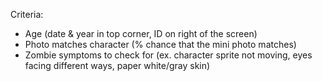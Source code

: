 Criteria:
- Age (date & year in top corner, ID on right of the screen)
- Photo matches character (% chance that the mini photo matches)
- Zombie symptoms to check for (ex. character sprite not moving, eyes facing different ways, paper white/gray skin)
